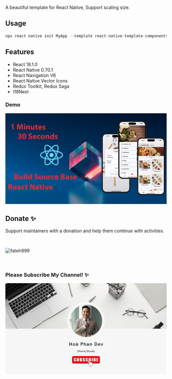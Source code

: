 A beautiful template for React Native, Support scaling size.
## Usage
```js
npx react-native init MyApp --template react-native-template-components
```
## Features

- React 18.1.0</br>
- React Native 0.70.1</br>
- React Navigation V6</br>
- React Native Vector Icons</br>
- Redux Toolkit, Redux Saga</br>
- I18Next</br>

### Demo
![](https://github.com/hoaphantn7604/file-upload/blob/master/document/template/react_native_template_boilerplate.jpg)


## Donate ✨

Support maintainers with a donation and help them continue with activities.

<br><p><a href="https://www.buymeacoffee.com/hoaphantn"> <img align="left" src="https://cdn.buymeacoffee.com/buttons/v2/default-yellow.png" height="50" width="210" alt="fateh999" /></a></p><br><br><br>


### Please Subscribe My Channel! ✨
[<img src="https://github.com/hoaphantn7604/file-upload/blob/master/document/profile/hoa_phan_dev_banner.png">](https://www.youtube.com/channel/UClwDARgTpIwOOugYtgEW1Uw?sub_confirmation=1)

